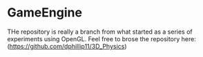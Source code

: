 # GameEngine

THe repository is really a branch from what started as a series of experiments using OpenGL. Feel free to brose the repository here: (https://github.com/dphillip11/3D_Physics)
